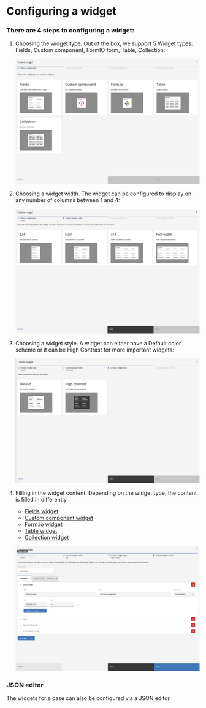 # Configuring a widget

### There are 4 steps to configuring a widget:

1. Choosing the widget type. Out of the box, we support 5 Widget types: Fields, Custom component, FormIO form, Table, Collection:

   ![Choosing a widget type](../img/widget-types.png)

2. Choosing a widget width. The widget can be configured to display on any number of columns between 1 and 4:

   ![Choosing a widget width](../img/widget-width.png)

3. Choosing a widget style. A widget can either have a Default color scheme or it can be High Contrast for more important widgets:

   ![Choosing a widget style](../img/widget-style.png)

4. Filling in the widget content. Depending on the widget type, the content is filled in differently

   - [Fields widget](./content/fields.md)
   - [Custom component widget](./content//custom.md)
   - [Form.io widget](./content//formio.md)
   - [Table widget](./content/table.md)
   - [Collection widget](./content/collection.md)

   ![Filling in widget content](../img/widget-content.png)


### JSON editor

The widgets for a case can also be configured via a JSON editor.